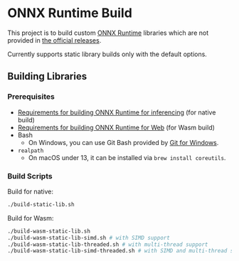 # ONNX Runtime Build

This project is to build custom [ONNX Runtime](https://onnxruntime.ai) libraries which are not provided in [the official releases](https://github.com/microsoft/onnxruntime/releases).

Currently supports static library builds only with the default options.

## Building Libraries

### Prerequisites

- [Requirements for building ONNX Runtime for inferencing](https://onnxruntime.ai/docs/build/inferencing.html#prerequisites) (for native build)
- [Requirements for building ONNX Runtime for Web](https://onnxruntime.ai/docs/build/inferencing.html#prerequisites) (for Wasm build)
- Bash
  - On Windows, you can use Git Bash provided by [Git for Windows](https://git-scm.com/download/win).
- `realpath`
  - On macOS under 13, it can be installed via `brew install coreutils`.

### Build Scripts

Build for native:

```sh
./build-static-lib.sh
```

Build for Wasm:

```sh
./build-wasm-static-lib.sh
./build-wasm-static-lib-simd.sh # with SIMD support
./build-wasm-static-lib-threaded.sh # with multi-thread support
./build-wasm-static-lib-simd-threaded.sh # with SIMD and multi-thread support
```
